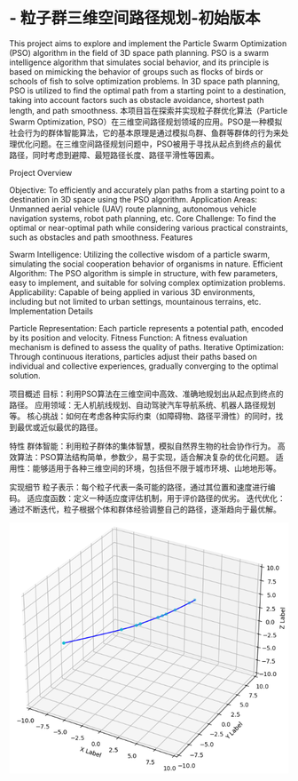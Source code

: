 # - 粒子群三维空间路径规划-初始版本
This project aims to explore and implement the Particle Swarm Optimization (PSO) algorithm in the field of 3D space path planning. PSO is a swarm intelligence algorithm that simulates social behavior, and its principle is based on mimicking the behavior of groups such as flocks of birds or schools of fish to solve optimization problems. In 3D space path planning, PSO is utilized to find the optimal path from a starting point to a destination, taking into account factors such as obstacle avoidance, shortest path length, and path smoothness.
本项目旨在探索并实现粒子群优化算法（Particle Swarm Optimization, PSO）在三维空间路径规划领域的应用。PSO是一种模拟社会行为的群体智能算法，它的基本原理是通过模拟鸟群、鱼群等群体的行为来处理优化问题。在三维空间路径规划问题中，PSO被用于寻找从起点到终点的最优路径，同时考虑到避障、最短路径长度、路径平滑性等因素。


Project Overview

Objective: To efficiently and accurately plan paths from a starting point to a destination in 3D space using the PSO algorithm.
Application Areas: Unmanned aerial vehicle (UAV) route planning, autonomous vehicle navigation systems, robot path planning, etc.
Core Challenge: To find the optimal or near-optimal path while considering various practical constraints, such as obstacles and path smoothness.
Features

Swarm Intelligence: Utilizing the collective wisdom of a particle swarm, simulating the social cooperation behavior of organisms in nature.
Efficient Algorithm: The PSO algorithm is simple in structure, with few parameters, easy to implement, and suitable for solving complex optimization problems.
Applicability: Capable of being applied in various 3D environments, including but not limited to urban settings, mountainous terrains, etc.
Implementation Details

Particle Representation: Each particle represents a potential path, encoded by its position and velocity.
Fitness Function: A fitness evaluation mechanism is defined to assess the quality of paths.
Iterative Optimization: Through continuous iterations, particles adjust their paths based on individual and collective experiences, gradually converging to the optimal solution.

项目概述
目标：利用PSO算法在三维空间中高效、准确地规划出从起点到终点的路径。
应用领域：无人机航线规划、自动驾驶汽车导航系统、机器人路径规划等。
核心挑战：如何在考虑各种实际约束（如障碍物、路径平滑性）的同时，找到最优或近似最优的路径。

特性
群体智能：利用粒子群体的集体智慧，模拟自然界生物的社会协作行为。
高效算法：PSO算法结构简单，参数少，易于实现，适合解决复杂的优化问题。
适用性：能够适用于各种三维空间的环境，包括但不限于城市环境、山地地形等。

实现细节
粒子表示：每个粒子代表一条可能的路径，通过其位置和速度进行编码。
适应度函数：定义一种适应度评估机制，用于评价路径的优劣。
迭代优化：通过不断迭代，粒子根据个体和群体经验调整自己的路径，逐渐趋向于最优解。


![Example Image](./results.png)
